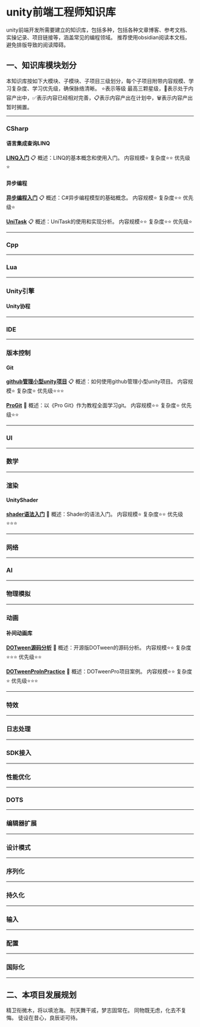 # unity前端工程师知识库
unity前端开发所需要建立的知识库，包括多种，包括各种文章博客、参考文档、实操记录、项目链接等，涵盖常见的编程领域。
推荐使用obsidian阅读本文档，避免排版导致的阅读障碍。
## 一、知识库模块划分
本知识库按如下大模块、子模块、子项目三级划分，每个子项目附带内容规模、学习复杂度、学习优先级，确保脉络清晰。
⭐表示等级 最高三颗星级，🚧表示处于内容产出中，✅️表示内容已经相对完善，📋表示内容产出在计划中，🗑️表示内容产出暂时搁置。

---
### CSharp

#### 语言集成查询LINQ

[**LINQ入门**](./CSharp/语言集成查询LINQ/LINQ入门/) 📋
概述：LINQ的基本概念和使用入门。
内容规模⭐
复杂度⭐⭐
优先级⭐

#### 异步编程

**[异步编程入门](./CSharp/异步编程/异步编程入门/)** 📋
概述：C#异步编程模型的基础概念。
内容规模⭐
复杂度⭐⭐
优先级⭐

[**UniTask**](./CSharp/异步编程/UniTask/) 📋
概述：UniTask的使用和实现分析。
内容规模⭐⭐
复杂度⭐⭐
优先级⭐

---
### Cpp

---
### Lua

---
### Unity引擎

#### Unity协程

---
### IDE

---
### 版本控制

#### Git

[**github管理小型unity项目**](./版本控制/Git/Github管理小型unity项目/) 📋
概述：如何使用github管理小型unity项目。
内容规模⭐
复杂度⭐
优先级⭐⭐⭐

[**ProGit**](./版本控制/Git/ProGit/) 🚧
概述：以《Pro Git》作为教程全面学习git。
内容规模⭐⭐
复杂度⭐
优先级⭐⭐


---
### UI

---
### 数学

---
### 渲染

#### UnityShader

[**shader语法入门**](./渲染/UnityShader/shader语法入门/) 🚧
概述：Shader的语法入门。
内容规模⭐
复杂度⭐⭐
优先级⭐⭐⭐



---
### 网络

---
### AI

---
### 物理模拟

---
### 动画

#### 补间动画库

[**DOTween源码分析**](./动画/补间动画库/DOTween源码分析/) 🚧
概述：开源版DOTween的源码分析。
内容规模⭐⭐
复杂度⭐⭐⭐
优先级⭐⭐

[**DOTweenProInPractice**](./动画/补间动画库/DOTweenProInPractice/) 🚧
概述：DOTweenPro项目案例。
内容规模⭐⭐
复杂度⭐
优先级⭐⭐⭐

---
### 特效

---
### 日志处理

---
### SDK接入

---
### 性能优化

---
### DOTS

---
### 编辑器扩展

---
### 设计模式

---
### 序列化

---
### 持久化

---
### 输入

---
### 配置

---
### 国际化

---
## 二、本项目发展规划

精卫衔微木，将以填沧海。
刑天舞干戚，梦志固常在。
同物既无虑，化去不复悔。
徒设在昔心，良辰讵可待。